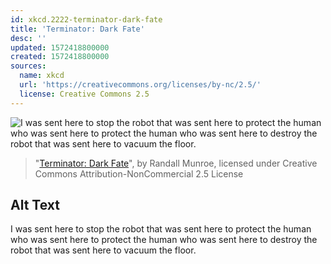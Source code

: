 ```yaml
---
id: xkcd.2222-terminator-dark-fate
title: 'Terminator: Dark Fate'
desc: ''
updated: 1572418800000
created: 1572418800000
sources:
  name: xkcd
  url: 'https://creativecommons.org/licenses/by-nc/2.5/'
  license: Creative Commons 2.5
---
```

![I was sent here to stop the robot that was sent here to protect the human who was sent here to protect the human who was sent here to destroy the robot that was sent here to vacuum the floor.](https://imgs.xkcd.com/comics/terminator_dark_fate.png)
> "[Terminator: Dark Fate](https://xkcd.com/2222/)", by Randall Munroe, licensed under Creative Commons Attribution-NonCommercial 2.5 License

## Alt Text
I was sent here to stop the robot that was sent here to protect the human who was sent here to protect the human who was sent here to destroy the robot that was sent here to vacuum the floor.
